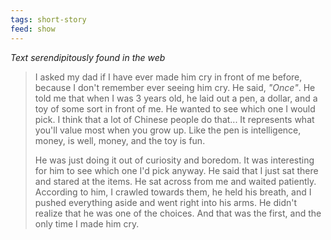 ```yaml
---
tags: short-story
feed: show
---
```


*Text serendipitously found in the web*

> I asked my dad if I have ever made him cry in front of me before, because I don't remember ever seeing him cry. He said, *"Once"*. He told me that when I was 3 years old, he laid out a pen, a dollar, and a toy of some sort in front of me. He wanted to see which one I would pick. I think that a lot of Chinese people do that... It represents what you'll value most when you grow up. Like the pen is intelligence, money, is well, money, and the toy is fun.
>
> He was just doing it out of curiosity and boredom. It was interesting for him to see which one I'd pick anyway. He said that I just sat there and stared at the items. He sat across from me and waited patiently. According to him, I crawled towards them, he held his breath, and I pushed everything aside and went right into his arms. He didn't realize that he was one of the choices. And that was the first, and the only time I made him cry.